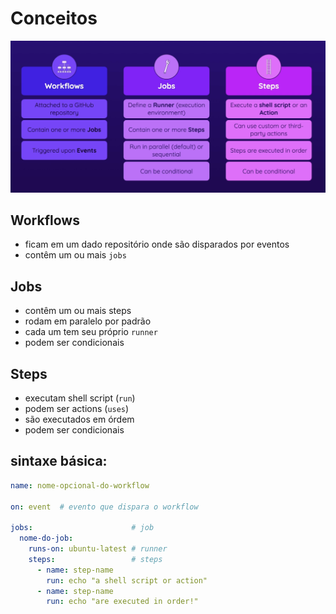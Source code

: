 # Conceitos

![jobs](<../assets/Screenshot from 2025-06-13 13-51-11.png>)

## Workflows

- ficam em um dado repositório onde são disparados por eventos
- contêm um ou mais `jobs`

## Jobs

- contêm um ou mais steps
- rodam em paralelo por padrão
- cada um tem seu próprio `runner`
- podem ser condicionais

## Steps

- executam shell script (`run`)
- podem ser actions (`uses`)
- são executados em órdem
- podem ser condicionais

## sintaxe básica:

```yaml
name: nome-opcional-do-workflow

on: event  # evento que dispara o workflow

jobs:                      # job
  nome-do-job:
    runs-on: ubuntu-latest # runner
    steps:                 # steps
      - name: step-name
        run: echo "a shell script or action"
      - name: step-name
        run: echo "are executed in order!"
```

